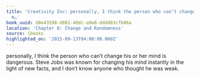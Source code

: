 ```yaml
---
title: 'Creativity Inc: personally, I think the person who can’t change his or her
  m…'
book_uuid: d8e43598-d082-40dc-a9a8-dddd83cfb06a
location: 'Chapter 8: Change and Randomness'
source: ibooks
highlighted_on: '2015-09-13T04:00:00.000Z'
---
```


personally, I think the person who can’t change his or her mind is dangerous. Steve Jobs was known for changing his mind instantly in the light of new facts, and I don’t know anyone who thought he was weak.